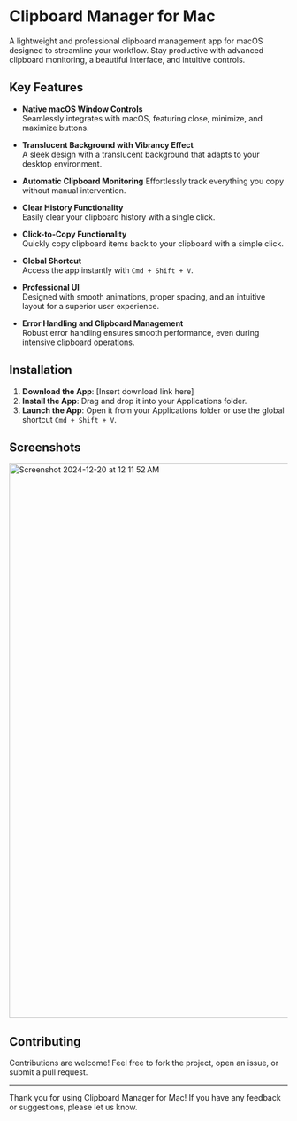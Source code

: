 # Clipboard Manager for Mac

A lightweight and professional clipboard management app for macOS designed to streamline your workflow. Stay productive with advanced clipboard monitoring, a beautiful interface, and intuitive controls.

## Key Features

- **Native macOS Window Controls**  
  Seamlessly integrates with macOS, featuring close, minimize, and maximize buttons.

- **Translucent Background with Vibrancy Effect**  
  A sleek design with a translucent background that adapts to your desktop environment.

- **Automatic Clipboard Monitoring**
  Effortlessly track everything you copy without manual intervention.

- **Clear History Functionality**  
  Easily clear your clipboard history with a single click.

- **Click-to-Copy Functionality**  
  Quickly copy clipboard items back to your clipboard with a simple click.

- **Global Shortcut**  
  Access the app instantly with `Cmd + Shift + V`.

- **Professional UI**  
  Designed with smooth animations, proper spacing, and an intuitive layout for a superior user experience.

- **Error Handling and Clipboard Management**  
  Robust error handling ensures smooth performance, even during intensive clipboard operations.

## Installation

1. **Download the App**: [Insert download link here]
2. **Install the App**: Drag and drop it into your Applications folder.
3. **Launch the App**: Open it from your Applications folder or use the global shortcut `Cmd + Shift + V`.

## Screenshots
<img width="1001" alt="Screenshot 2024-12-20 at 12 11 52 AM" src="https://github.com/user-attachments/assets/e57b67f8-873b-4d4a-b04a-072bc1e9e2d6" />
  


## Contributing

Contributions are welcome! Feel free to fork the project, open an issue, or submit a pull request.

---

Thank you for using Clipboard Manager for Mac! If you have any feedback or suggestions, please let us know.
